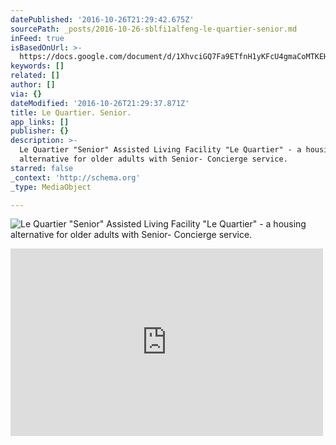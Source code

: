 ```yaml
---
datePublished: '2016-10-26T21:29:42.675Z'
sourcePath: _posts/2016-10-26-sblfi1alfeng-le-quartier-senior.md
inFeed: true
isBasedOnUrl: >-
  https://docs.google.com/document/d/1XhvciGQ7Fa9ETfnH1yKFcU4gmaCoMTKEHssD-GhAu1g/edit?usp=sharing
keywords: []
related: []
author: []
via: {}
dateModified: '2016-10-26T21:29:37.871Z'
title: Le Quartier. Senior.
app_links: []
publisher: {}
description: >-
  Le Quartier "Senior" Assisted Living Facility "Le Quartier" - a housing
  alternative for older adults with Senior- Concierge service.
starred: false
_context: 'http://schema.org'
_type: MediaObject

---
```

![Le Quartier "Senior" Assisted Living Facility "Le Quartier" - a housing alternative for older adults with Senior- Concierge service.](https://the-grid-user-content.s3-us-west-2.amazonaws.com/058ce134-4678-46b2-8e49-0b465cb3bd70.jpg)

<iframe src="https://cdn.embedly.com/widgets/media.html?src=https%3A%2F%2Fdocs.google.com%2Fdocument%2Fd%2F1XhvciGQ7Fa9ETfnH1yKFcU4gmaCoMTKEHssD-GhAu1g%2Fedit%3Fusp%3Dsharing&amp;url=https%3A%2F%2Fdocs.google.com%2Fdocument%2Fd%2F1XhvciGQ7Fa9ETfnH1yKFcU4gmaCoMTKEHssD-GhAu1g%2Fedit%3Fusp%3Dsharing&amp;image=https%3A%2F%2Flh5.googleusercontent.com%2FY-tSm3f4tok4Wlo2HayN8NfSoKMDta1sePGHXnbm1wgr_rUUjGzqgrAUpzTxiHXBUTBeWA%3Dw1200-h630-p&amp;key=b7d04c9b404c499eba89ee7072e1c4f7&amp;type=text%2Fhtml&amp;schema=google" width="500" height="300" scrolling="no" frameborder="0" allowfullscreen="" style=""></iframe>